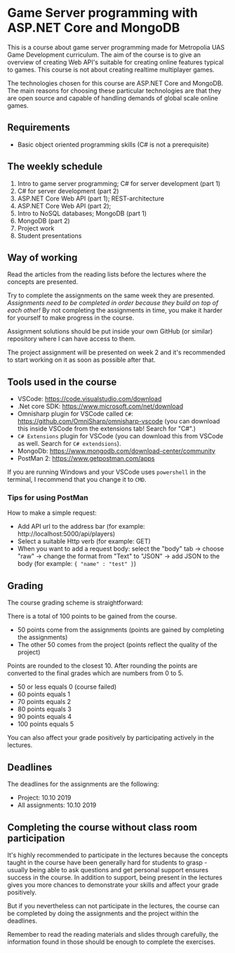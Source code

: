 # Game Server programming with ASP.NET Core and MongoDB

This is a course about game server programming made for Metropolia UAS Game Development curriculum. The aim of the course is to give an overview of creating Web API's suitable for creating online features typical to games. This course is not about creating realtime multiplayer games.

The technologies chosen for this course are ASP.NET Core and MongoDB. The main reasons for choosing these particular technologies are that they are open source and capable of handling demands of global scale online games.

## Requirements

- Basic object oriented programming skills (C# is not a prerequisite)

## The weekly schedule

1. Intro to game server programming; C# for server development (part 1)
2. C# for server development (part 2)
3. ASP.NET Core Web API (part 1); REST-architecture
4. ASP.NET Core Web API (part 2);
5. Intro to NoSQL databases; MongoDB (part 1)
6. MongoDB (part 2)
7. Project work
8. Student presentations

## Way of working

Read the articles from the reading lists before the lectures where the concepts are presented.

Try to complete the assignments on the same week they are presented. _Assignments need to be completed in order because they build on top of each other!_ By not completing the assignments in time, you make it harder for yourself to make progress in the course.


Assignment solutions should be put inside your own GitHub (or similar) repository where I can have access to them.

The project assignment will be presented on week 2 and it's recommended to start working on it as soon as possible after that.

## Tools used in the course

- VSCode: https://code.visualstudio.com/download
- .Net core SDK: https://www.microsoft.com/net/download
- Omnisharp plugin for VSCode called `C#`: https://github.com/OmniSharp/omnisharp-vscode (you can download this inside VSCode from the extensions tab! Search for "C#".)
- `C# Extensions` plugin for VSCode (you can download this from VSCode as well. Search for `C# extendsions`).
- MongoDb: https://www.mongodb.com/download-center/community
- PostMan 2: https://www.getpostman.com/apps

If you are running Windows and your VSCode uses `powershell` in the terminal, I recommend that you change it to `CMD`.

### Tips for using PostMan

How to make a simple request:
  - Add API url to the address bar (for example: http://localhost:5000/api/players)
  - Select a suitable Http verb (for example: GET)
  - When you want to add a request body: select the "body" tab -> choose "raw" -> change the format from "Text" to "JSON" -> add JSON to the body (for example: ```{ "name" : "test" }```)

## Grading

The course grading scheme is straightforward:

There is a total of 100 points to be gained from the course.

- 50 points come from the assignments (points are gained by completing the assignments)
- The other 50 comes from the project (points reflect the quality of the project)

Points are rounded to the closest 10. After rounding the points are converted to the final grades which are numbers from 0 to 5.

- 50 or less equals 0 (course failed)
- 60 points equals 1
- 70 points equals 2
- 80 points equals 3
- 90 points equals 4
- 100 points equals 5

You can also affect your grade positively by participating actively in the lectures.

## Deadlines

The deadlines for the assignments are the following:

- Project: 10.10 2019
- All assignments: 10.10 2019

## Completing the course without class room participation

It's highly recommended to participate in the lectures because the concepts taught in the course have been generally hard for students to grasp - usually being able to ask questions and get personal support ensures success in the course. In addition to support, being present in the lectures gives you more chances to demonstrate your skills and affect your grade positively.

But if you nevertheless can not participate in the lectures, the course can be completed by doing the assignments and the project within the deadlines.

Remember to read the reading materials and slides through carefully, the information found in those should be enough to complete the exercises.
